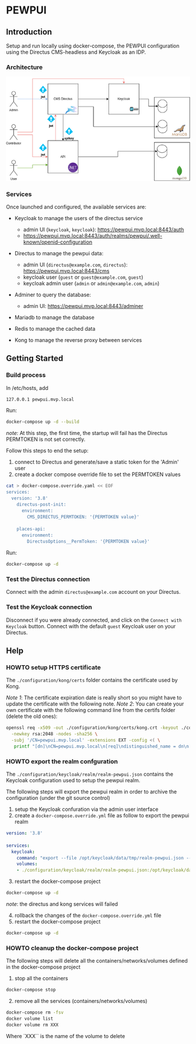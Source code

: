 # PEWPUI

## Introduction

Setup and run locally using docker-compose, the PEWPUI configuration using the Directus CMS-headless and Keycloak as an IDP.

### Architecture

![architecture.draw](doc/architecture.drawio.png)

### Services

Once launched and configured, the available services are:

* Keycloak to manage the users of the directus service
  * admin UI (`keycloak`, `keycloak`): https://pewpui.mvp.local:8443/auth
  * https://pewpui.mvp.local:8443/auth/realms/pewpui/.well-known/openid-configuration

* Directus to manage the pewpui data:
  * admin UI (`directus@example.com`, `directus`): https://pewpui.mvp.local:8443/cms
  * keycloak user (`guest` or `guest@example.com`, `guest`)
  * keycloak admin user (`admin` or `admin@example.com`, `admin`)

* Adminer to query the database:  
  * admin UI: https://pewpui.mvp.local:8443/adminer

* Mariadb to manage the database

* Redis to manage the cached data

* Kong to manage the reverse proxy between services
  
## Getting Started

### Build process

In /etc/hosts, add

```bash
127.0.0.1 pewpui.mvp.local
```

Run:

```bash
docker-compose up -d --build
```

_note_: At this step, the first time, the startup will fail has the Directus PERMTOKEN is not set correctly.

Follow this steps to end the setup:

1. connect to Directus and generate/save a static token for the 'Admin' user
2. create a docker compose override file to set the PERMTOKEN values

```sh
cat > docker-compose.override.yaml << EOF
services:
  version: '3.8'
    directus-post-init:
      environment:
        CMS_DIRECTUS_PERMTOKEN: '{PERMTOKEN value}'

    places-api:
      environment:
        DirectusOptions__PermToken: '{PERMTOKEN value}'
```

Run:

```bash
docker-compose up -d
```

### Test the Directus connection

Connect with the admin `directus@example.com` account on your Directus.

### Test the Keycloak connection

Disconnect if you were already connected, and click on the `Connect with Keycloak` button.
Connect with the default `guest` Keycloak user on your Directus.

## Help

### HOWTO setup HTTPS certificate

The `./configuration/kong/certs` folder contains the certificate used by Kong.

_Note 1_: The certificate expiration date is really short so you might have to update the certificate with the following note.
_Note 2_: You can create your own certificate with the following command line from the certifs folder (delete the old ones):

```sh
openssl req -x509 -out ./configuration/kong/certs/kong.crt -keyout ./configuration/kong/certs/kong.key \
  -newkey rsa:2048 -nodes -sha256 \
  -subj '/CN=pewpui.mvp.local' -extensions EXT -config <( \
   printf "[dn]\nCN=pewpui.mvp.local\n[req]\ndistinguished_name = dn\n[EXT]\nsubjectAltName=DNS:pewpui.mvp.local\nkeyUsage=digitalSignature\nextendedKeyUsage=serverAuth")
```

### HOWTO export the realm confguration

The `./configuration/keycloak/realm/realm-pewpui.json` contains the Keycloak configuration used to setup the pewpui realm.

The following steps will export the pewpui realm in order to archive the configuration (under the git source control)

1. setup the Keycloak confuration via the admin user interface
2. create a `docker-compose.override.yml` file as follow to export the pewpui realm

```yaml
version: '3.8'

services:
  keycloak:
    command: "export --file /opt/keycloak/data/tmp/realm-pewpui.json --realm pewpui --users realm_file"
    volumes:
    - ./configuration/keycloak/realm/realm-pewpui.json:/opt/keycloak/data/tmp/realm-pewpui.json:rw
```

3. restart the docker-compose project

```bash
docker-compose up -d 
```

_note_: the directus and kong services will failed 

4. rollback the changes of the `docker-compose.override.yml` file
5. restart the docker-compose project

```bash
docker-compose up -d 
```

### HOWTO cleanup the docker-compose project

The following steps will delete all the containers/networks/volumes defined in the docker-compose project

1. stop all the containers

  ```bash
  docker-compose stop
  ```

2. remove all the services (containers/networks/volumes)

  ```bash
  docker-compose rm -fsv 
  docker volume list
  docker volume rm XXX
  ```

  Where `XXX`` is the name of the volume to delete
